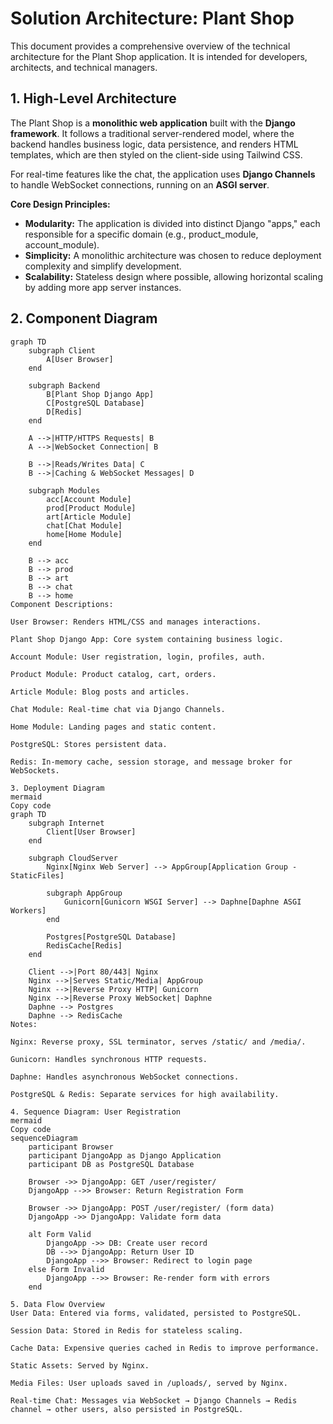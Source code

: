 # Solution Architecture: Plant Shop

This document provides a comprehensive overview of the technical architecture for the Plant Shop application. It is intended for developers, architects, and technical managers.

## 1. High-Level Architecture

The Plant Shop is a **monolithic web application** built with the **Django framework**. It follows a traditional server-rendered model, where the backend handles business logic, data persistence, and renders HTML templates, which are then styled on the client-side using Tailwind CSS.

For real-time features like the chat, the application uses **Django Channels** to handle WebSocket connections, running on an **ASGI server**.

**Core Design Principles:**
* **Modularity:** The application is divided into distinct Django "apps," each responsible for a specific domain (e.g., product_module, account_module).
* **Simplicity:** A monolithic architecture was chosen to reduce deployment complexity and simplify development.
* **Scalability:** Stateless design where possible, allowing horizontal scaling by adding more app server instances.

## 2. Component Diagram

```mermaid
graph TD
    subgraph Client
        A[User Browser]
    end

    subgraph Backend
        B[Plant Shop Django App]
        C[PostgreSQL Database]
        D[Redis]
    end

    A -->|HTTP/HTTPS Requests| B
    A -->|WebSocket Connection| B

    B -->|Reads/Writes Data| C
    B -->|Caching & WebSocket Messages| D

    subgraph Modules
        acc[Account Module]
        prod[Product Module]
        art[Article Module]
        chat[Chat Module]
        home[Home Module]
    end

    B --> acc
    B --> prod
    B --> art
    B --> chat
    B --> home
Component Descriptions:

User Browser: Renders HTML/CSS and manages interactions.

Plant Shop Django App: Core system containing business logic.

Account Module: User registration, login, profiles, auth.

Product Module: Product catalog, cart, orders.

Article Module: Blog posts and articles.

Chat Module: Real-time chat via Django Channels.

Home Module: Landing pages and static content.

PostgreSQL: Stores persistent data.

Redis: In-memory cache, session storage, and message broker for WebSockets.

3. Deployment Diagram
mermaid
Copy code
graph TD
    subgraph Internet
        Client[User Browser]
    end

    subgraph CloudServer
        Nginx[Nginx Web Server] --> AppGroup[Application Group - StaticFiles]

        subgraph AppGroup
            Gunicorn[Gunicorn WSGI Server] --> Daphne[Daphne ASGI Workers]
        end

        Postgres[PostgreSQL Database]
        RedisCache[Redis]
    end

    Client -->|Port 80/443| Nginx
    Nginx -->|Serves Static/Media| AppGroup
    Nginx -->|Reverse Proxy HTTP| Gunicorn
    Nginx -->|Reverse Proxy WebSocket| Daphne
    Daphne --> Postgres
    Daphne --> RedisCache
Notes:

Nginx: Reverse proxy, SSL terminator, serves /static/ and /media/.

Gunicorn: Handles synchronous HTTP requests.

Daphne: Handles asynchronous WebSocket connections.

PostgreSQL & Redis: Separate services for high availability.

4. Sequence Diagram: User Registration
mermaid
Copy code
sequenceDiagram
    participant Browser
    participant DjangoApp as Django Application
    participant DB as PostgreSQL Database

    Browser ->> DjangoApp: GET /user/register/
    DjangoApp -->> Browser: Return Registration Form

    Browser ->> DjangoApp: POST /user/register/ (form data)
    DjangoApp ->> DjangoApp: Validate form data

    alt Form Valid
        DjangoApp ->> DB: Create user record
        DB -->> DjangoApp: Return User ID
        DjangoApp -->> Browser: Redirect to login page
    else Form Invalid
        DjangoApp -->> Browser: Re-render form with errors
    end
    
5. Data Flow Overview
User Data: Entered via forms, validated, persisted to PostgreSQL.

Session Data: Stored in Redis for stateless scaling.

Cache Data: Expensive queries cached in Redis to improve performance.

Static Assets: Served by Nginx.

Media Files: User uploads saved in /uploads/, served by Nginx.

Real-time Chat: Messages via WebSocket → Django Channels → Redis channel → other users, also persisted in PostgreSQL.